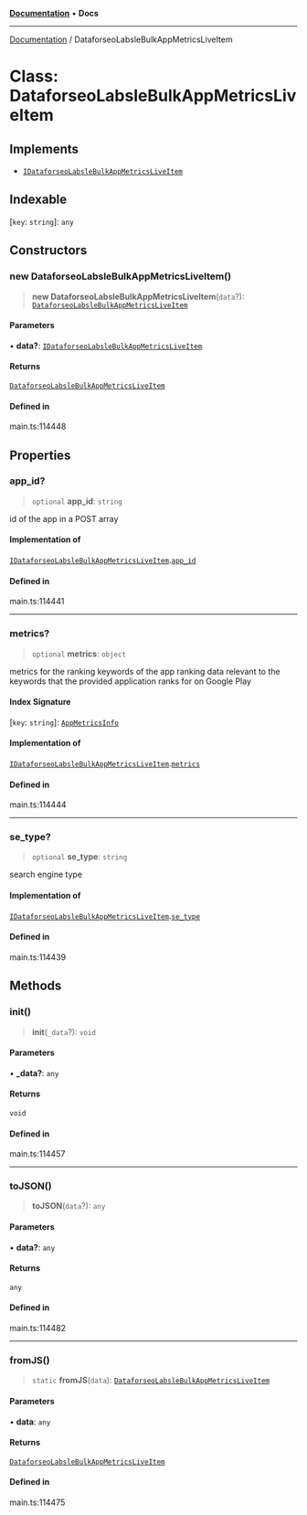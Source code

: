 [**Documentation**](../README.md) • **Docs**

***

[Documentation](../README.md) / DataforseoLabsleBulkAppMetricsLiveItem

# Class: DataforseoLabsleBulkAppMetricsLiveItem

## Implements

- [`IDataforseoLabsleBulkAppMetricsLiveItem`](../interfaces/IDataforseoLabsleBulkAppMetricsLiveItem.md)

## Indexable

 \[`key`: `string`\]: `any`

## Constructors

### new DataforseoLabsleBulkAppMetricsLiveItem()

> **new DataforseoLabsleBulkAppMetricsLiveItem**(`data`?): [`DataforseoLabsleBulkAppMetricsLiveItem`](DataforseoLabsleBulkAppMetricsLiveItem.md)

#### Parameters

• **data?**: [`IDataforseoLabsleBulkAppMetricsLiveItem`](../interfaces/IDataforseoLabsleBulkAppMetricsLiveItem.md)

#### Returns

[`DataforseoLabsleBulkAppMetricsLiveItem`](DataforseoLabsleBulkAppMetricsLiveItem.md)

#### Defined in

main.ts:114448

## Properties

### app\_id?

> `optional` **app\_id**: `string`

id of the app in a POST array

#### Implementation of

[`IDataforseoLabsleBulkAppMetricsLiveItem`](../interfaces/IDataforseoLabsleBulkAppMetricsLiveItem.md).[`app_id`](../interfaces/IDataforseoLabsleBulkAppMetricsLiveItem.md#app_id)

#### Defined in

main.ts:114441

***

### metrics?

> `optional` **metrics**: `object`

metrics for the ranking keywords of the app
ranking data relevant to the keywords that the provided application ranks for on Google Play

#### Index Signature

 \[`key`: `string`\]: [`AppMetricsInfo`](AppMetricsInfo.md)

#### Implementation of

[`IDataforseoLabsleBulkAppMetricsLiveItem`](../interfaces/IDataforseoLabsleBulkAppMetricsLiveItem.md).[`metrics`](../interfaces/IDataforseoLabsleBulkAppMetricsLiveItem.md#metrics)

#### Defined in

main.ts:114444

***

### se\_type?

> `optional` **se\_type**: `string`

search engine type

#### Implementation of

[`IDataforseoLabsleBulkAppMetricsLiveItem`](../interfaces/IDataforseoLabsleBulkAppMetricsLiveItem.md).[`se_type`](../interfaces/IDataforseoLabsleBulkAppMetricsLiveItem.md#se_type)

#### Defined in

main.ts:114439

## Methods

### init()

> **init**(`_data`?): `void`

#### Parameters

• **\_data?**: `any`

#### Returns

`void`

#### Defined in

main.ts:114457

***

### toJSON()

> **toJSON**(`data`?): `any`

#### Parameters

• **data?**: `any`

#### Returns

`any`

#### Defined in

main.ts:114482

***

### fromJS()

> `static` **fromJS**(`data`): [`DataforseoLabsleBulkAppMetricsLiveItem`](DataforseoLabsleBulkAppMetricsLiveItem.md)

#### Parameters

• **data**: `any`

#### Returns

[`DataforseoLabsleBulkAppMetricsLiveItem`](DataforseoLabsleBulkAppMetricsLiveItem.md)

#### Defined in

main.ts:114475
